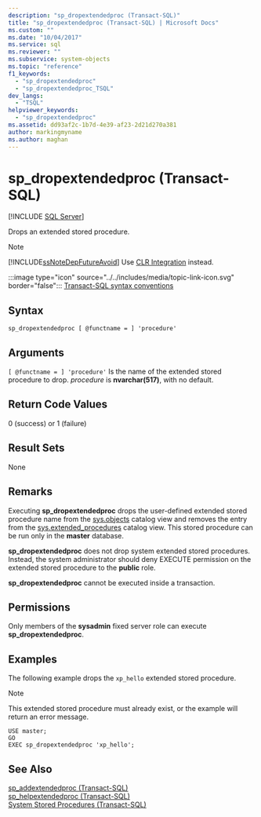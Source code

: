 ```yaml
---
description: "sp_dropextendedproc (Transact-SQL)"
title: "sp_dropextendedproc (Transact-SQL) | Microsoft Docs"
ms.custom: ""
ms.date: "10/04/2017"
ms.service: sql
ms.reviewer: ""
ms.subservice: system-objects
ms.topic: "reference"
f1_keywords: 
  - "sp_dropextendedproc"
  - "sp_dropextendedproc_TSQL"
dev_langs: 
  - "TSQL"
helpviewer_keywords: 
  - "sp_dropextendedproc"
ms.assetid: dd93af2c-1b7d-4e39-af23-2d21d270a381
author: markingmyname
ms.author: maghan
---
```

# sp_dropextendedproc (Transact-SQL)
[!INCLUDE [SQL Server](../../includes/applies-to-version/sqlserver.md)]

  Drops an extended stored procedure.  
  
> [!NOTE]  
>  [!INCLUDE[ssNoteDepFutureAvoid](../../includes/ssnotedepfutureavoid-md.md)] Use [CLR Integration](../../relational-databases/clr-integration/common-language-runtime-integration-overview.md) instead.  
  
  
 :::image type="icon" source="../../includes/media/topic-link-icon.svg" border="false"::: [Transact-SQL syntax conventions](../../t-sql/language-elements/transact-sql-syntax-conventions-transact-sql.md)  
  
## Syntax  
  
```  
sp_dropextendedproc [ @functname = ] 'procedure'   
```  
  
## Arguments  
`[ @functname = ] 'procedure'`
 Is the name of the extended stored procedure to drop. *procedure* is **nvarchar(517)**, with no default.  
  
## Return Code Values  
 0 (success) or 1 (failure)  
  
## Result Sets  
 None  
  
## Remarks  
 Executing **sp_dropextendedproc** drops the user-defined extended stored procedure name from the [sys.objects](../../relational-databases/system-catalog-views/sys-objects-transact-sql.md) catalog view and removes the entry from the [sys.extended_procedures](../../relational-databases/system-catalog-views/sys-extended-procedures-transact-sql.md) catalog view. This stored procedure can be run only in the **master** database.  
  
**sp_dropextendedproc** does not drop system extended stored procedures. Instead, the system administrator should deny EXECUTE permission on the extended stored procedure to the **public** role.  
  
 **sp_dropextendedproc** cannot be executed inside a transaction.  
  
## Permissions  
 Only members of the **sysadmin** fixed server role can execute **sp_dropextendedproc**.  
  
## Examples  
 The following example drops the `xp_hello` extended stored procedure.  
  
> [!NOTE]  
>  This extended stored procedure must already exist, or the example will return an error message.  
  
```  
USE master;  
GO  
EXEC sp_dropextendedproc 'xp_hello';  
```  
  
## See Also  
 [sp_addextendedproc &#40;Transact-SQL&#41;](../../relational-databases/system-stored-procedures/sp-addextendedproc-transact-sql.md)   
 [sp_helpextendedproc &#40;Transact-SQL&#41;](../../relational-databases/system-stored-procedures/sp-helpextendedproc-transact-sql.md)   
 [System Stored Procedures &#40;Transact-SQL&#41;](../../relational-databases/system-stored-procedures/system-stored-procedures-transact-sql.md)  
  
  

